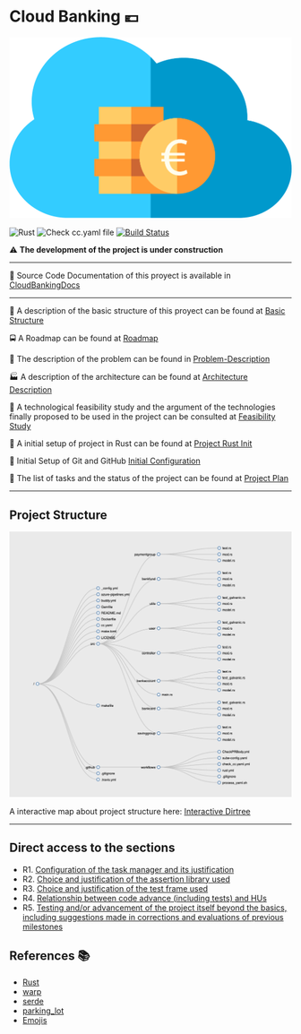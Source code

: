 # Cloud Banking :euro:

![icon](docs/img/icon.png)

![Rust](https://github.com/pepitoenpeligro/CloudBanking/workflows/Rust/badge.svg)
![Check cc.yaml file](https://github.com/pepitoenpeligro/CloudBanking/workflows/Check%20cc.yaml%20file/badge.svg)
[![Build Status](https://travis-ci.com/pepitoenpeligro/CloudBanking.svg?branch=master)](https://travis-ci.com/pepitoenpeligro/CloudBanking)


:warning: **The development of the project is under construction**

----

:bookmark_tabs: Source Code Documentation of this proyect is available in [CloudBankingDocs](https://htmlpreview.github.io/?https://github.com/pepitoenpeligro/CloudBanking/blob/master/docs/documentation/CloudBanking/index.html)

----


:notebook: A description of the basic structure of this proyect can be found at [Basic Structure](https://github.com/pepitoenpeligro/CC-Project/blob/master/docs/proyect_structure.md)

:oncoming_bus: A Roadmap can be found at [Roadmap](https://github.com/pepitoenpeligro/CC-Project/blob/master/docs/roadmap.md)


:mag_right: The description of the problem can be found in [Problem-Description](https://github.com/pepitoenpeligro/CC-Project/blob/master/docs/problem-description.md)

:factory: A description of the architecture can be found at [Architecture Description](https://github.com/pepitoenpeligro/CC-Project/blob/master/docs/tecnology-architecture-description.md)

:checkered_flag: A technological feasibility study and the argument of the technologies finally proposed to be used in the project can be consulted at [Feasibility Study](https://github.com/pepitoenpeligro/CC-Project/blob/master/docs/feasibility-study.md)


:rocket: A initial setup of project in Rust can be found at [Project Rust Init](https://github.com/pepitoenpeligro/CC-Project/blob/master/docs/project-rust-setup.md)

:hammer: Initial Setup of Git and GitHub [Initial Configuration](https://github.com/pepitoenpeligro/CC-Project/blob/master/docs/environmentConfiguration.md)

:bookmark_tabs: The list of tasks and the status of the project can be found at [Project Plan](https://github.com/pepitoenpeligro/CloudBanking/projects/1)

---

## Project Structure

![Dirtree](https://github.com/pepitoenpeligro/CC-Project/blob/master/docs/img/dirtree.png)

A interactive map about project structure here: 
[Interactive Dirtree](https://htmlpreview.github.io/?https://github.com/pepitoenpeligro/CC-Project/blob/master/docs/dirtree.html)



---

## Direct access to the sections

* R1. [Configuration of the task manager and its justification](https://github.com/pepitoenpeligro/CC-Project/blob/master/docs/2/task_manager_justification.md)
* R2. [Choice and justification of the assertion library used](https://github.com/pepitoenpeligro/CC-Project/blob/master/docs/2/assertion_library_justification.md)
* R3. [Choice and justification of the test frame used](https://github.com/pepitoenpeligro/CC-Project/blob/master/docs/2/test_frame_justification.md)
* R4. [Relationship between code advance (including tests) and HUs](https://github.com/pepitoenpeligro/CC-Project/blob/master/docs/2/hu_advance.md)
* R5. [Testing and/or advancement of the project itself beyond the basics, including suggestions made in corrections and evaluations of previous milestones](https://github.com/pepitoenpeligro/CC-Project/blob/master/docs/2/test_files_and_enhacements.md)



## References :books:
* [Rust](https://www.rust-lang.org)
* [warp](https://github.com/seanmonstar/warp)
* [serde](https://github.com/serde-rs/serde)
* [parking_lot](https://github.com/Amanieu/parking_lot)
* [Emojis](https://gist.github.com/rxaviers/7360908)



